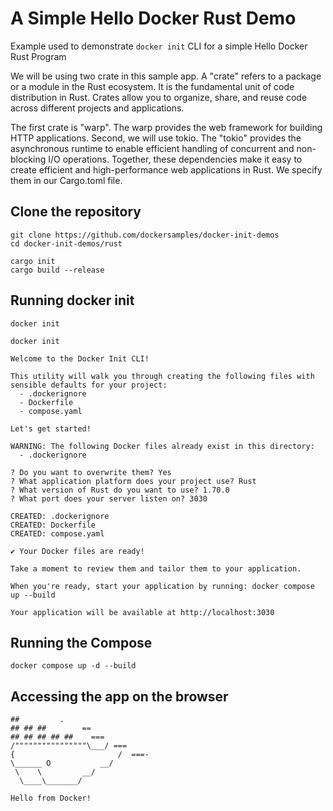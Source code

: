 
# A Simple Hello Docker Rust Demo 

Example used to demonstrate ```docker init``` CLI for a simple Hello Docker Rust Program

We will be using two crate in this sample app. A "crate" refers to a package or a module in the Rust ecosystem. It is the fundamental unit of code distribution in Rust. Crates allow you to organize, share, and reuse code across different projects and applications.

The first crate is "warp".  The warp provides the web framework for building HTTP applications. Second, we will use tokio. The "tokio" provides the asynchronous runtime to enable efficient handling of concurrent and non-blocking I/O operations. Together, these dependencies make it easy to create efficient and high-performance web applications in Rust. We specify them in our Cargo.toml file.

## Clone the repository

```
git clone https://github.com/dockersamples/docker-init-demos
cd docker-init-demos/rust
```

```
cargo init
cargo build --release
```

## Running docker init

```
docker init
```

```
docker init

Welcome to the Docker Init CLI!

This utility will walk you through creating the following files with sensible defaults for your project:
  - .dockerignore
  - Dockerfile
  - compose.yaml

Let's get started!

WARNING: The following Docker files already exist in this directory:
  - .dockerignore

? Do you want to overwrite them? Yes
? What application platform does your project use? Rust
? What version of Rust do you want to use? 1.70.0
? What port does your server listen on? 3030

CREATED: .dockerignore
CREATED: Dockerfile
CREATED: compose.yaml

✔ Your Docker files are ready!

Take a moment to review them and tailor them to your application.

When you're ready, start your application by running: docker compose up --build

Your application will be available at http://localhost:3030
```

## Running the Compose

```
docker compose up -d --build
```


## Accessing the app on the browser

```
##         .
## ## ##        ==
## ## ## ## ##    ===
/""""""""""""""""\___/ ===
{                       /  ===-
\______ O           __/
 \    \         __/
  \____\_______/

Hello from Docker!
```
